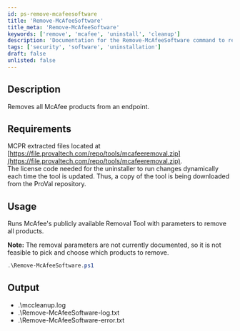 ```yaml
---
id: ps-remove-mcafeesoftware
title: 'Remove-McAfeeSoftware'
title_meta: 'Remove-McAfeeSoftware'
keywords: ['remove', 'mcafee', 'uninstall', 'cleanup']
description: 'Documentation for the Remove-McAfeeSoftware command to remove all McAfee products from an endpoint.'
tags: ['security', 'software', 'uninstallation']
draft: false
unlisted: false
---
```


## Description
Removes all McAfee products from an endpoint.

## Requirements
MCPR extracted files located at [https://file.provaltech.com/repo/tools/mcafeeremoval.zip](https://file.provaltech.com/repo/tools/mcafeeremoval.zip).  
The license code needed for the uninstaller to run changes dynamically each time the tool is updated. Thus, a copy of the tool is being downloaded from the ProVal repository.

## Usage
Runs McAfee's publicly available Removal Tool with parameters to remove all products.

**Note:** The removal parameters are not currently documented, so it is not feasible to pick and choose which products to remove.

```powershell
.\Remove-McAfeeSoftware.ps1
```

## Output
- .\mccleanup.log
- .\Remove-McAfeeSoftware-log.txt
- .\Remove-McAfeeSoftware-error.txt




